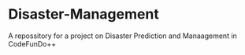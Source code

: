 # Disaster-Management
A repossitory for a project on Disaster Prediction and Manaagement in CodeFunDo++
